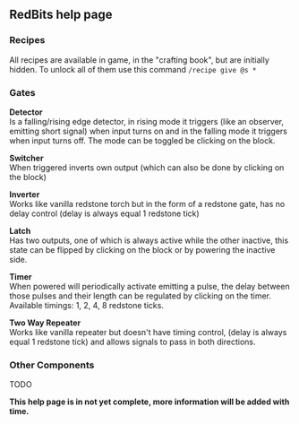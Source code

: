## RedBits help page

### Recipes

All recipes are available in game, in the "crafting book", 
but are initially hidden. To unlock all of them use this command 
`/recipe give @s *`

### Gates

**Detector**  
Is a falling/rising edge detector, in rising mode it triggers
(like an observer, emitting short signal) when input turns on 
and in the falling mode it triggers when input turns off. 
The mode can be toggled be clicking on the block.

**Switcher**  
When triggered inverts own output (which can also be done by clicking
on the block)

**Inverter**  
Works like vanilla redstone torch but in the form of a redstone gate,
has no delay control (delay is always equal 1 redstone tick)

**Latch**  
Has two outputs, one of which is always active while the other inactive,
this state can be flipped by clicking on the block or by powering the
inactive side.

**Timer**  
When powered will periodically activate emitting a pulse,
the delay between those pulses and their length can be regulated
by clicking on the timer. Available timings: 1, 2, 4, 8 redstone ticks.

**Two Way Repeater**  
Works like vanilla repeater but doesn't have timing control,
(delay is always equal 1 redstone tick) and allows signals to
pass in both directions.

### Other Components

TODO

**This help page is in not yet complete, more information will be added with time.**